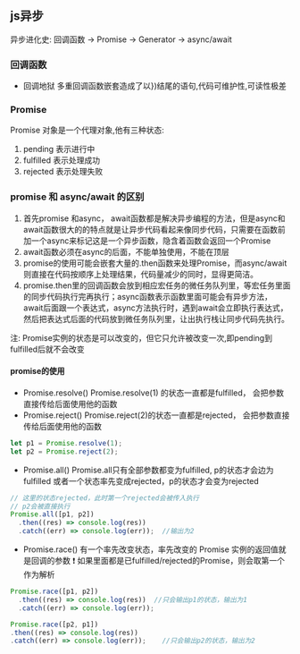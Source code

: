 ## js异步

异步进化史: 回调函数 -> Promise -> Generator -> async/await
### 回调函数
- 回调地狱
多重回调函数嵌套造成了以})结尾的语句,代码可维护性,可读性极差

### Promise
Promise 对象是一个代理对象,他有三种状态:
1. pending  表示进行中
2. fulfilled  表示处理成功
3. rejected 表示处理失败

### promise 和 async/await 的区别
1. 首先promise 和async， await函数都是解决异步编程的方法，但是async和await函数很大的的特点就是让异步代码看起来像同步代码，只需要在函数前加一个async来标记这是一个异步函数，隐含着函数会返回一个Promise
2. await函数必须在async的后面，不能单独使用，不能在顶层
3. promise的使用可能会嵌套大量的.then函数来处理Promise，而async/await则直接在代码按顺序上处理结果，代码量减少的同时，显得更简洁。
4. promise.then里的回调函数会放到相应宏任务的微任务队列里，等宏任务里面的同步代码执行完再执行；async函数表示函数里面可能会有异步方法，await后面跟一个表达式，async方法执行时，遇到await会立即执行表达式，然后把表达式后面的代码放到微任务队列里，让出执行栈让同步代码先执行。

注: Promise实例的状态是可以改变的，但它只允许被改变一次,即pending到fulfilled后就不会改变
#### promise的使用
- Promise.resolve()  Promise.resolve(1) 的状态一直都是fulfilled， 会把参数直接传给后面使用他的函数
- Promise.reject()  Promise.reject(2)的状态一直都是rejected， 会把参数直接传给后面使用他的函数
```js
let p1 = Promise.resolve(1);  
let p2 = Promise.reject(2);
```
- Promise.all()  Promise.all只有全部参数都变为fulfilled, p的状态才会边为fulfilled 或者一个状态率先变成rejected，p的状态才会变为rejected
```js
// 这里的状态rejected，此时第一个rejected会被传入执行
// p2会被直接执行
Promise.all([p1, p2])
  .then((res) => console.log(res))   
  .catch((err) => console.log(err));  //输出为2
```
- Promise.race() 有一个率先改变状态，率先改变的 Promise 实例的返回值就是回调的参数
❗ 如果里面都是已fulfilled/rejected的Promise，则会取第一个作为解析
```js
Promise.race([p1, p2])
  .then((res) => console.log(res))  //只会输出p1的状态，输出为1
  .catch((err) => console.log(err));

Promise.race([p2, p1])
.then((res) => console.log(res))
.catch((err) => console.log(err));    //只会输出p2的状态，输出为2
```

